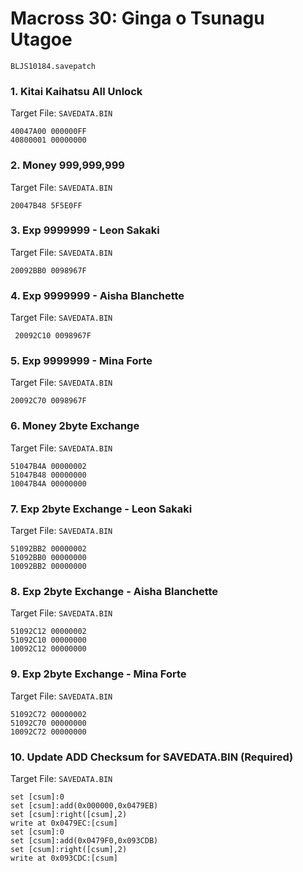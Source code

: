 #  Macross 30: Ginga o Tsunagu Utagoe 

`BLJS10184.savepatch`

### 1. Kitai Kaihatsu All Unlock

Target File: `SAVEDATA.BIN`

```
40047A00 000000FF
40800001 00000000
```

### 2. Money 999,999,999

Target File: `SAVEDATA.BIN`

```
20047B48 5F5E0FF
```

### 3. Exp 9999999 - Leon Sakaki

Target File: `SAVEDATA.BIN`

```
20092BB0 0098967F
```

### 4. Exp 9999999 - Aisha Blanchette

Target File: `SAVEDATA.BIN`

```
 20092C10 0098967F
```

### 5. Exp 9999999 - Mina Forte

Target File: `SAVEDATA.BIN`

```
20092C70 0098967F
```

### 6. Money 2byte Exchange

Target File: `SAVEDATA.BIN`

```
51047B4A 00000002
51047B48 00000000
10047B4A 00000000
```

### 7. Exp 2byte Exchange - Leon Sakaki

Target File: `SAVEDATA.BIN`

```
51092BB2 00000002
51092BB0 00000000
10092BB2 00000000
```

### 8. Exp 2byte Exchange - Aisha Blanchette

Target File: `SAVEDATA.BIN`

```
51092C12 00000002
51092C10 00000000
10092C12 00000000
```

### 9. Exp 2byte Exchange - Mina Forte

Target File: `SAVEDATA.BIN`

```
51092C72 00000002
51092C70 00000000
10092C72 00000000
```

### 10. Update ADD Checksum for SAVEDATA.BIN (Required)

Target File: `SAVEDATA.BIN`

```
set [csum]:0
set [csum]:add(0x000000,0x0479EB)
set [csum]:right([csum],2)
write at 0x0479EC:[csum]
set [csum]:0
set [csum]:add(0x0479F0,0x093CDB)
set [csum]:right([csum],2)
write at 0x093CDC:[csum]
```

